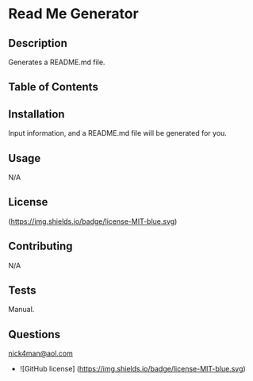 

# Read Me Generator


## Description

Generates a README.md file.


## Table of Contents


## Installation

Input information, and a README.md file will be generated for you.


## Usage

N/A


## License

(https://img.shields.io/badge/license-MIT-blue.svg)


## Contributing

N/A


## Tests

Manual.


## Questions

nick4man@aol.com

* ![GitHub license] (https://img.shields.io/badge/license-MIT-blue.svg)